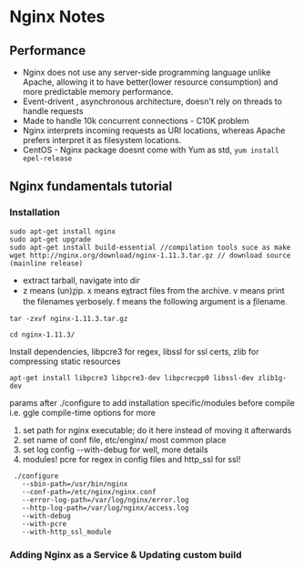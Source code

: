 # Nginx Notes


## Performance
- Nginx does not use any server-side programming language unlike Apache, allowing it to have better(lower resource consumption) and more predictable memory performance.
- Event-drivent , asynchronous architecture, doesn't rely on threads to handle requests
- Made to handle 10k concurrent connections - C10K problem
- Nginx interprets incoming requests as URI locations, whereas Apache prefers interpret it as filesystem locations.
- CentOS - Nginx package doesnt come with Yum as std, `yum install epel-release`

## Nginx fundamentals tutorial

### Installation
```
sudo apt-get install nginx
sudo apt-get upgrade
sudo apt-get install build-essential //compilation tools suce as make
wget http://nginx.org/download/nginx-1.11.3.tar.gz // download source (mainline release)
```
- extract tarball, navigate into dir
- z means (un)z̲ip.
x means ex̲tract files from the archive.
v means print the filenames v̲erbosely.
f means the following argument is a f̱ilename.

```
tar -zxvf nginx-1.11.3.tar.gz
```

```
cd nginx-1.11.3/
```

Install dependencies, libpcre3 for regex, libssl for ssl certs, zlib for compressing static resources
```
apt-get install libpcre3 libpcre3-dev libpcrecpp0 libssl-dev zlib1g-dev
```

params after ./configure to add installation specific/modules before compile i.e. ggle compile-time options for more
1. set path for nginx executable; do it here instead of moving it afterwards
2. set name of conf file, etc/enginx/ most common place
3. set log config --with-debug for well, more details
4. modules! pcre for regex in config files and http_ssl for ssl!

```
 ./configure
   --sbin-path=/usr/bin/nginx    
   --conf-path=/etc/nginx/nginx.conf
   --error-log-path=/var/log/nginx/error.log
   --http-log-path=/var/log/nginx/access.log
   --with-debug
   --with-pcre
   --with-http_ssl_module
```
### Adding Nginx as a Service & Updating custom build
